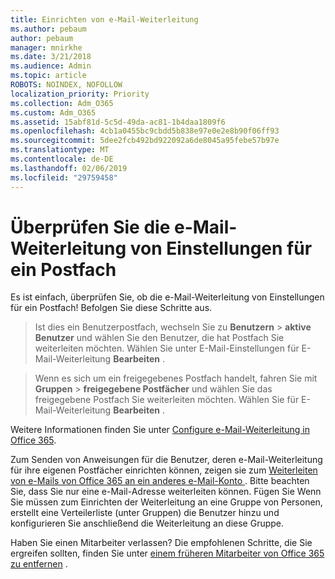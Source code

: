 ```yaml
---
title: Einrichten von e-Mail-Weiterleitung
ms.author: pebaum
author: pebaum
manager: mnirkhe
ms.date: 3/21/2018
ms.audience: Admin
ms.topic: article
ROBOTS: NOINDEX, NOFOLLOW
localization_priority: Priority
ms.collection: Adm_O365
ms.custom: Adm_O365
ms.assetid: 15abf81d-5c5d-49da-ac81-1b4daa1809f6
ms.openlocfilehash: 4cb1a0455bc9cbdd5b838e97e0e2e8b90f06ff93
ms.sourcegitcommit: 5dee2fcb492bd922092a6de8045a95febe57b97e
ms.translationtype: MT
ms.contentlocale: de-DE
ms.lasthandoff: 02/06/2019
ms.locfileid: "29759458"
---
```

# <a name="check-the-email-forwarding-settings-for-a-mailbox"></a>Überprüfen Sie die e-Mail-Weiterleitung von Einstellungen für ein Postfach

Es ist einfach, überprüfen Sie, ob die e-Mail-Weiterleitung von Einstellungen für ein Postfach! Befolgen Sie diese Schritte aus.
  
> Ist dies ein Benutzerpostfach, wechseln Sie zu **Benutzern** \> **aktive Benutzer** und wählen Sie den Benutzer, die hat Postfach Sie weiterleiten möchten. Wählen Sie unter E-Mail-Einstellungen für E-Mail-Weiterleitung **Bearbeiten** . 
    
> Wenn es sich um ein freigegebenes Postfach handelt, fahren Sie mit **Gruppen** \> **freigegebene Postfächer** und wählen Sie das freigegebene Postfach Sie weiterleiten möchten. Wählen Sie für E-Mail-Weiterleitung **Bearbeiten** . 
    
Weitere Informationen finden Sie unter [Configure e-Mail-Weiterleitung in Office 365](https://support.office.com/article/Configure-email-forwarding-in-Office-365-ab5eb117-0f22-4fa7-a662-3a6bdb0add74). 
  
Zum Senden von Anweisungen für die Benutzer, deren e-Mail-Weiterleitung für ihre eigenen Postfächer einrichten können, zeigen sie zum [Weiterleiten von e-Mails von Office 365 an ein anderes e-Mail-Konto ](https://support.office.com/article/Forward-email-from-Office-365-to-another-email-account-1ed4ee1e-74f8-4f53-a174-86b748ff6a0e). Bitte beachten Sie, dass Sie nur eine e-Mail-Adresse weiterleiten können. Fügen Sie Wenn Sie müssen zum Einrichten der Weiterleitung an eine Gruppe von Personen, erstellt eine Verteilerliste (unter Gruppen) die Benutzer hinzu und konfigurieren Sie anschließend die Weiterleitung an diese Gruppe.
  
Haben Sie einen Mitarbeiter verlassen? Die empfohlenen Schritte, die Sie ergreifen sollten, finden Sie unter [einem früheren Mitarbeiter von Office 365 zu entfernen](https://support.office.com/article/Remove-a-former-employee-from-Office-365-44d96212-4d90-4027-9aa9-a95eddb367d1.aspx) . 
  

